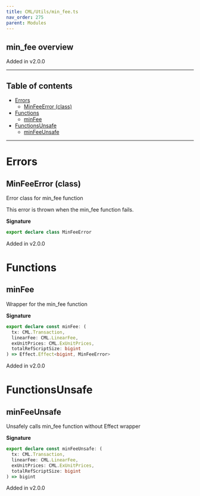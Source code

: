 ```yaml
---
title: CML/Utils/min_fee.ts
nav_order: 275
parent: Modules
---
```


## min_fee overview

Added in v2.0.0

---

<h2 class="text-delta">Table of contents</h2>

- [Errors](#errors)
  - [MinFeeError (class)](#minfeeerror-class)
- [Functions](#functions)
  - [minFee](#minfee)
- [FunctionsUnsafe](#functionsunsafe)
  - [minFeeUnsafe](#minfeeunsafe)

---

# Errors

## MinFeeError (class)

Error class for min_fee function

This error is thrown when the min_fee function fails.

**Signature**

```ts
export declare class MinFeeError
```

Added in v2.0.0

# Functions

## minFee

Wrapper for the min_fee function

**Signature**

```ts
export declare const minFee: (
  tx: CML.Transaction,
  linearFee: CML.LinearFee,
  exUnitPrices: CML.ExUnitPrices,
  totalRefScriptSize: bigint
) => Effect.Effect<bigint, MinFeeError>
```

Added in v2.0.0

# FunctionsUnsafe

## minFeeUnsafe

Unsafely calls min_fee function without Effect wrapper

**Signature**

```ts
export declare const minFeeUnsafe: (
  tx: CML.Transaction,
  linearFee: CML.LinearFee,
  exUnitPrices: CML.ExUnitPrices,
  totalRefScriptSize: bigint
) => bigint
```

Added in v2.0.0
